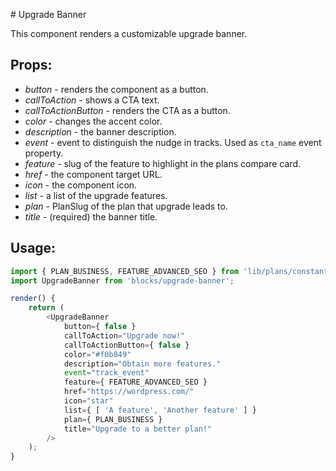 # Upgrade Banner

This component renders a customizable upgrade banner.

## Props:

- *button* - renders the component as a button.
- *callToAction* - shows a CTA text.
- *callToActionButton* - renders the CTA as a button.
- *color* - changes the accent color.
- *description* - the banner description.
- *event* - event to distinguish the nudge in tracks. Used as `cta_name` event property.
- *feature* - slug of the feature to highlight in the plans compare card.
- *href* - the component target URL.
- *icon* - the component icon.
- *list* - a list of the upgrade features.
- *plan* - PlanSlug of the plan that upgrade leads to.
- *title* - (required) the banner title.

## Usage:

```js
import { PLAN_BUSINESS, FEATURE_ADVANCED_SEO } from 'lib/plans/constants';
import UpgradeBanner from 'blocks/upgrade-banner';

render() {
	return (
		<UpgradeBanner
			button={ false }
			callToAction="Upgrade now!"
			callToActionButton={ false }
			color="#f0b849"
			description="Obtain more features."
			event="track_event"
			feature={ FEATURE_ADVANCED_SEO }
			href="https://wordpress.com/"
			icon="star"
			list={ [ 'A feature', 'Another feature' ] }
			plan={ PLAN_BUSINESS }
			title="Upgrade to a better plan!"
		/>
	);
}
```
